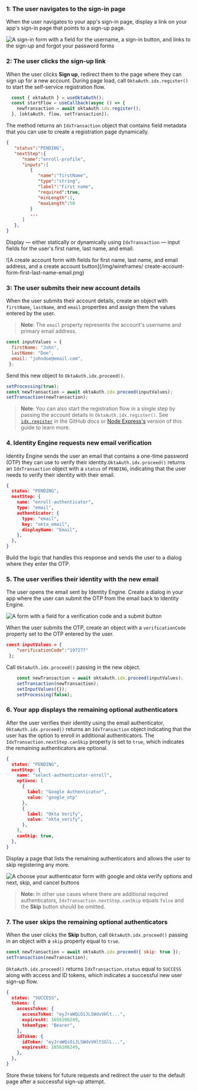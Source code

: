### 1: The user navigates to the sign-in page

When the user navigates to your app's sign-in page, display a link on your app's sign-in page that points to a sign-up page.

<div class="half wireframe-border">

![A sign-in form with a field for the username, a sign-in button, and links to the sign-up and forgot your password forms](/img/wireframes/sign-in-form-username-only-sign-up-forgot-your-password-links.png)

<!--

Source image: https://www.figma.com/file/YH5Zhzp66kGCglrXQUag2E/%F0%9F%93%8A-Updated-Diagrams-for-Dev-Docs?node-id=3401%3A37178&t=vr9MuCR8C4rCt3hC-1 sign-in-form-username-only-sign-up-forgot-your-password-links
 -->

</div>

### 2: The user clicks the sign-up link

When the user clicks **Sign up**, redirect them to the page where they can sign up for a new account. During page load, call `OktaAuth.idx.register()` to start the self-service registration flow.

```javascript
  const { oktaAuth } = useOktaAuth();
  const startFlow = useCallback(async () => {
    newTransaction = await oktaAuth.idx.register();
  }, [oktaAuth, flow, setTransaction]);
```

The method returns an `IdxTransaction` object that contains field metadata that you can use to create a registration page dynamically.

```json
{
   "status":"PENDING",
   "nextStep":{
      "name":"enroll-profile",
      "inputs":[
         {
            "name":"firstName",
            "type":"string",
            "label":"First name",
            "required":true,
            "minLength":1,
            "maxLength":50
         }
         ...
      ]
   },
}
```

Display &mdash; either statically or dynamically using `IdxTransaction` &mdash; input fields for the user's first name, last name, and email.

<div class="half wireframe-border">

![A create account form with fields for first name, last name, and email address, and a create account button](/img/wireframes/ create-account-form-first-last-name-email.png)

<!--

Source image: https://www.figma.com/file/YH5Zhzp66kGCglrXQUag2E/%F0%9F%93%8A-Updated-Diagrams-for-Dev-Docs?node-id=3399%3A36911&t=2h5Mmz3COBLhqVzv-1  create-account-form-first-last-name-email
 -->

</div>

### 3: The user submits their new account details

When the user submits their account details, create an object with `firstName`, `lastName`, and `email` properties and assign them the values entered by the user.

> **Note**: The `email` property represents the account's username and primary email address.

```javascript
const inputValues = {
  firstName: "John",
  lastName: "Doe",
  email: "johndoe@email.com",
 };
```

Send this new object to `OktaAuth.idx.proceed()`.

```javascript
setProcessing(true);
const newTransaction = await oktaAuth.idx.proceed(inputValues);
setTransaction(newTransaction);
```

>**Note**: You can also start the registration flow in a single step by passing the account details in `OktaAuth.idx.register()`. See [`idx.register`](https://github.com/okta/okta-auth-js/blob/master/docs/idx.md#idxregister) in the GitHub docs or [Node Express's](/docs/guides/pwd-optional-new-sign-up-email/nodeexpress/main/#_3-the-user-submits-their-new-account-details) version of this guide to learn more.

### 4. Identity Engine requests new email verification

Identity Engine sends the user an email that contains a one-time password (OTP) they can use to verify their identity.`OktaAuth.idx.proceed()` returns an `IdxTransaction` object with a `status` of `PENDING`, indicating that the user needs to verify their identity with their email.

```json
{
  status: "PENDING",
  nextStep: {
    name: "enroll-authenticator",
    type: "email",
    authenticator: {
      type: "email",
      key: "okta_email",
      displayName: "Email",
    },
  },
}
```

Build the logic that handles this response and sends the user to a dialog where they enter the OTP.

### 5. The user verifies their identity with the new email

The user opens the email sent by Identity Engine. Create a dialog in your app where the user can submit the OTP from the email back to Identity Engine.

<div class="half wireframe-border">

![A form with a field for a verification code and a submit button](/img/wireframes/enter-verification-code-form.png)

<!--

Source image: https://www.figma.com/file/YH5Zhzp66kGCglrXQUag2E/%F0%9F%93%8A-Updated-Diagrams-for-Dev-Docs?node-id=3398%3A36808&t=2h5Mmz3COBLhqVzv-1 enter-verification-code-form
 -->

</div>

When the user submits the OTP, create an object with a `verificationCode` property set to the OTP entered by the user.

```json
const inputValues = {
    "verificationCode":"197277"
 };
```

Call `OktaAuth.idx.proceed()` passing in the new object.

```javascript
    const newTransaction = await oktaAuth.idx.proceed(inputValues);
    setTransaction(newTransaction);
    setInputValues({});
    setProcessing(false);
```

### 6. Your app displays the remaining optional authenticators

After the user verifies their identity using the email authenticator, `OktaAuth.idx.proceed()` returns an `IdxTransaction` object indicating that the user has the option to enroll in additional authenticators. The `IdxTransaction.nextStep.canSkip` property is set to `true`, which indicates the remaining authenticators are optional.

```json
{
  status: "PENDING",
  nextStep: {
    name: "select-authenticator-enroll",
    options: [
      {
        label: "Google Authenticator",
        value: "google_otp"
      },
      {
        label: "Okta Verify",
        value: "okta_verify",
      },
    ],
    canSkip: true,
  },
}
```

Display a page that lists the remaining authenticators and allows the user to skip registering any more.

<div class="half wireframe-border">

![A choose your authenticator form with google and okta verify options and next, skip, and cancel buttons](/img/wireframes/choose-authenticator-form-google-okta-verify-with-skip-and-cancel.png)

<!--

Source image: https://www.figma.com/file/YH5Zhzp66kGCglrXQUag2E/%F0%9F%93%8A-Updated-Diagrams-for-Dev-Docs?node-id=3401%3A37205&t=vr9MuCR8C4rCt3hC-1 choose-authenticator-form-google-okta-verify-with-skip-and-cancel
 -->

</div>

>**Note:** In other use cases where there are additional required authenticators, `IdxTransaction.nextStep.canSkip` equals `false` and the **Skip** button should be omitted.

### 7. The user skips the remaining optional authenticators

When the user clicks the **Skip** button, call `OktaAuth.idx.proceed()` passing in an object with a `skip` property equal to `true`.

```javascript
const newTransaction = await oktaAuth.idx.proceed({ skip: true });
setTransaction(newTransaction);
```

`OktaAuth.idx.proceed()` returns `IdxTransaction.status` equal to `SUCCESS` along with access and ID tokens, which indicates a successful new user sign-up flow.

```json
{
  status: "SUCCESS",
  tokens: {
    accessToken: {
      accessToken: "eyJraWQiOiJLSWdvVHlt...",
      expiresAt: 1656106249,
      tokenType: "Bearer",
    },
    idToken: {
      idToken: "eyJraWQiOiJLSWdvVHltSGlL...",
      expiresAt: 1656106249,
    },
  },
}
```

Store these tokens for future requests and redirect the user to the default page after a successful sign-up attempt.
